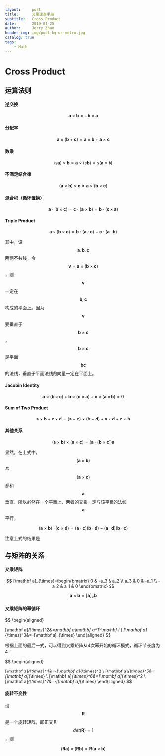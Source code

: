 ```yaml
---
layout:     post
title:      叉乘速查手册
subtitle:   Cross Product
date:       2019-01-25
author:     Jerry Zhao
header-img: img/post-bg-os-metro.jpg
catalog: true
tags:
    - Math
---
```



# Cross Product


## 运算法则
#### 逆交换

$$
\mathbf a \times \mathbf b = -\mathbf b \times \mathbf a
$$

#### 分配率

$$
\mathbf a\times(\mathbf b+\mathbf c)=\mathbf a\times \mathbf b + \mathbf a\times \mathbf c
$$

#### 数乘

$$
(s\mathbf a)\times \mathbf b=\mathbf a\times (s\mathbf b)=s(\mathbf a\times \mathbf b)
$$

#### 不满足结合律

$$
(\mathbf a\times \mathbf b)\times \mathbf c \neq \mathbf a \times(\mathbf b\times \mathbf c)
$$

#### 混合积（循环置换）

$$
\mathbf a\cdot(\mathbf b\times \mathbf c)=\mathbf c\cdot(\mathbf a\times \mathbf b)=\mathbf b\cdot(\mathbf c\times \mathbf a)
$$

#### Triple Product

$$
\mathbf a\times(\mathbf b\times \mathbf c)=\mathbf b\cdot(\mathbf a\cdot \mathbf c)-\mathbf c\cdot(\mathbf a\cdot \mathbf b)
$$

其中，设$$\mathbf a,\mathbf b,\mathbf c$$两两不共线，令$$\mathbf v=\mathbf a\times(\mathbf b\times \mathbf c)$$，则$$\mathbf v$$一定在$$\mathbf b,\mathbf c$$构成的平面上。因为$$\mathbf v$$要垂直于$$\mathbf b\times \mathbf c$$，$$\mathbf b\times \mathbf c$$是平面$$\mathbf b\mathbf c$$的法线，垂直于平面法线的向量一定在平面上。

#### Jacobin Identity

$$
\mathbf a\times(\mathbf b\times \mathbf c)+\mathbf b\times(\mathbf c\times \mathbf a)+\mathbf c\times(\mathbf a\times \mathbf b)=0
$$

#### Sum of Two Product

$$
\mathbf a\times \mathbf b+\mathbf c\times \mathbf d=(\mathbf a-\mathbf c)\times(\mathbf b-\mathbf d)+\mathbf a\times \mathbf d+\mathbf c\times \mathbf b
$$


#### 其他关系

$$
(\mathbf a\times \mathbf b)\times(\mathbf a\times \mathbf c)=(\mathbf a\cdot(\mathbf b\times \mathbf c))\mathbf a
$$

显然，在上式中，$$(\mathbf a\times \mathbf b)$$与$$(\mathbf a\times \mathbf c)$$都和$$\mathbf a$$垂直，所以必然在一个平面上，两者的叉乘一定与该平面的法线$$\mathbf a$$平行。



$$
(\mathbf a\times\mathbf b)\cdot(\mathbf c\times\mathbf d)=(\mathbf a\cdot\mathbf c)(\mathbf b\cdot\mathbf d)-(\mathbf a\cdot\mathbf d)(\mathbf b\cdot\mathbf c)
$$

注意上式的结果是

## 与矩阵的关系

#### 叉乘矩阵

$$
[\mathbf a]_{\times}=\begin{bmatrix}
0 & -a_3 & a_2 \\
a_3 & 0 & -a_1 \\
-a_2 & a_1 & 0
\end{bmatrix}
$$


$$
\mathbf a\times \mathbf b=[\mathbf a]_{\times}\mathbf b
$$


#### 叉乘矩阵的幂循环

$$
\begin{aligned}

[\mathbf a]_{\times}^2&=\mathbf a\mathbf a^T-\mathbf I \\
[\mathbf a]_{\times}^3&=-[\mathbf a]_{\times}
\end{aligned}
$$

根据上面的最后一式，可以得到叉乘矩阵从4次幂开始的循环模式，循环节长度为4：

$$
\begin{aligned}

[\mathbf a]_{\times}^4&=-[\mathbf a]_{\times}^2 \\
[\mathbf a]_{\times}^5&=[\mathbf a]_{\times} \\
[\mathbf a]_{\times}^6&=[\mathbf a]_{\times}^2 \\
[\mathbf a]_{\times}^7&=-[\mathbf a]_{\times}
\end{aligned}
$$


#### 旋转不变性
设$$\mathbf R$$是一个旋转矩阵，即正交且$$det(\mathbf R)=1$$，则

$$
(\mathbf R \mathbf a)\times(\mathbf R \mathbf b)=\mathbf R(\mathbf a\times \mathbf b)
$$
